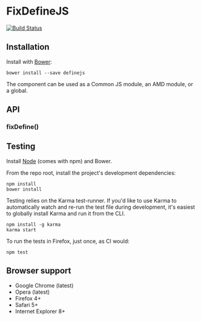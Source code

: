 # FixDefineJS

[![Build Status](https://secure.travis-ci.org/fixjs/fixdefine.js.png?branch=master)](http://travis-ci.org/fixjs/fixdefine.js)


## Installation

Install with [Bower](http://bower.io):

```
bower install --save definejs
```

The component can be used as a Common JS module, an AMD module, or a global.


## API

### fixDefine()


## Testing

Install [Node](http://nodejs.org) (comes with npm) and Bower.

From the repo root, install the project's development dependencies:

```
npm install
bower install
```

Testing relies on the Karma test-runner. If you'd like to use Karma to
automatically watch and re-run the test file during development, it's easiest
to globally install Karma and run it from the CLI.

```
npm install -g karma
karma start
```

To run the tests in Firefox, just once, as CI would:

```
npm test
```


## Browser support

* Google Chrome (latest)
* Opera (latest)
* Firefox 4+
* Safari 5+
* Internet Explorer 8+
